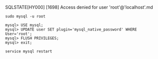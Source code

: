 SQLSTATE[HY000] [1698] Access denied for user 'root'@'localhost'.md
```
sudo mysql -u root
```
```
mysql> USE mysql;
mysql> UPDATE user SET plugin='mysql_native_password' WHERE User='root';
mysql> FLUSH PRIVILEGES;
mysql> exit;
```

```
service mysql restart
```
